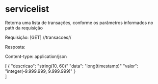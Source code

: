 # servicelist

Retorna uma lista de transações, conforme os parâmetros informados no path da requisição

Requisição: [GET] /<id>/transacoes/<ano>/<mes>
  
Resposta: 
  
  Content-type: application/json

[
  {
     "descricao": "string(10, 60)"
     "data": "long(timestamp)"
     "valor": "integer(-9.999.999, 9.999.999)"
  }  
]
